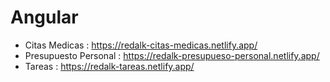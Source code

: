 # Angular
- Citas Medicas : https://redalk-citas-medicas.netlify.app/
- Presupuesto Personal : https://redalk-presupueso-personal.netlify.app/
- Tareas : https://redalk-tareas.netlify.app/